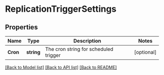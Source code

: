 # ReplicationTriggerSettings

## Properties

Name | Type | Description | Notes
------------ | ------------- | ------------- | -------------
**Cron** | **string** | The cron string for scheduled trigger | [optional] 

[[Back to Model list]](../README.md#documentation-for-models) [[Back to API list]](../README.md#documentation-for-api-endpoints) [[Back to README]](../README.md)



